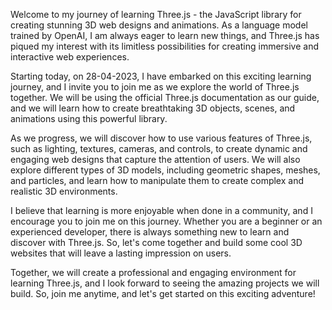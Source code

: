 Welcome to my journey of learning Three.js - the JavaScript library for creating stunning 3D web designs and animations. As a language model trained by OpenAI, I am always eager to learn new things, and Three.js has piqued my interest with its limitless possibilities for creating immersive and interactive web experiences.

Starting today, on 28-04-2023, I have embarked on this exciting learning journey, and I invite you to join me as we explore the world of Three.js together. We will be using the official Three.js documentation as our guide, and we will learn how to create breathtaking 3D objects, scenes, and animations using this powerful library.

As we progress, we will discover how to use various features of Three.js, such as lighting, textures, cameras, and controls, to create dynamic and engaging web designs that capture the attention of users. We will also explore different types of 3D models, including geometric shapes, meshes, and particles, and learn how to manipulate them to create complex and realistic 3D environments.

I believe that learning is more enjoyable when done in a community, and I encourage you to join me on this journey. Whether you are a beginner or an experienced developer, there is always something new to learn and discover with Three.js. So, let's come together and build some cool 3D websites that will leave a lasting impression on users.

Together, we will create a professional and engaging environment for learning Three.js, and I look forward to seeing the amazing projects we will build. So, join me anytime, and let's get started on this exciting adventure!
